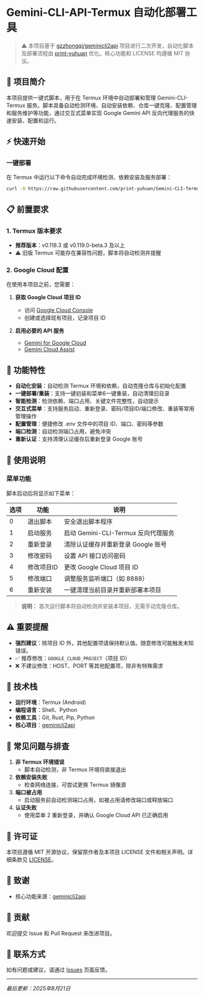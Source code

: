 # Gemini-CLI-API-Termux 自动化部署工具

> ⚠️ 本项目基于 [gzzhongqi/geminicli2api](https://github.com/gzzhongqi/geminicli2api) 项目进行二次开发，自动化脚本及部署流程由 [print-yuhuan](https://github.com/print-yuhuan) 优化。核心功能和 LICENSE 均遵循 MIT 协议。

## 📌 项目简介

本项目提供一键式脚本，用于在 Termux 环境中自动部署和管理 Gemini-CLI-Termux 服务。脚本具备自动检测环境、自动安装依赖、仓库一键克隆、配置管理和服务维护等功能，通过交互式菜单实现 Google Gemini API 反向代理服务的快速安装、配置和运行。

## ⚡ 快速开始

### 一键部署

在 Termux 中运行以下命令自动完成环境检测、依赖安装及服务部署：

```bash
curl -O https://raw.githubusercontent.com/print-yuhuan/Gemini-CLI-Termux/main/Setup.sh && bash Setup.sh
```

## 📋 前置要求

### 1. Termux 版本要求
- **推荐版本**：v0.118.3 或 v0.119.0-beta.3 及以上
- ⚠️ 旧版 Termux 可能存在兼容性问题，脚本将自动检测并提醒

### 2. Google Cloud 配置
在使用本项目之前，您需要：

1. **获取 Google Cloud 项目 ID**
   - 访问 [Google Cloud Console](https://accounts.google.com/v3/signin/accountchooser?continue=https%3A%2F%2Fconsole.cloud.google.com%2Fwelcome%3Fhl=zh_CN&service=cloudconsole&flowName=GlifWebSignIn&flowEntry=AccountChooser)
   - 创建或选择现有项目，记录项目 ID

2. **启用必要的 API 服务**
   - [Gemini for Google Cloud](https://accounts.google.com/v3/signin/accountchooser?continue=https%3A%2F%2Fconsole.cloud.google.com%2Fwelcome%3Fhl=zh_CN&service=cloudconsole&flowName=GlifWebSignIn&flowEntry=AccountChooser)
   - [Gemini Cloud Assist](https://accounts.google.com/v3/signin/accountchooser?continue=https%3A%2F%2Fconsole.cloud.google.com%2Fapis%2Fapi%2Fgeminicloudassist.googleapis.com%2Fmetrics%3Fhl=zh_CN&service=cloudconsole&flowName=GlifWebSignIn&flowEntry=AccountChooser)

## 🎯 功能特性

- **自动化安装**：自动检测 Termux 环境和依赖，自动克隆仓库与初始化配置
- **一键部署/重装**：支持一键初装和菜单6一键重装，自动清理旧目录
- **智能检测**：检测依赖、端口占用、关键文件完整性，自动提示
- **交互式菜单**：支持服务启动、重新登录、密码/项目ID/端口修改、重装等常用管理操作
- **配置管理**：便捷修改 .env 文件中的项目 ID、端口、密码等参数
- **端口检测**：自动检测端口占用，避免冲突
- **重新认证**：支持清理认证缓存后重新登录 Google 账号

## 📖 使用说明

### 菜单功能

脚本启动后将显示如下菜单：

| 选项 | 功能         | 说明                                       |
|------|--------------|--------------------------------------------|
| 0    | 退出脚本     | 安全退出脚本程序                           |
| 1    | 启动服务     | 启动 Gemini-CLI-Termux 反向代理服务    |
| 2    | 重新登录     | 清除认证缓存并重新登录 Google 账号         |
| 3    | 修改密码     | 设置 API 接口访问密码                      |
| 4    | 修改项目ID   | 更改 Google Cloud 项目 ID                  |
| 5    | 修改端口     | 调整服务监听端口（如 8888）                |
| 6    | 重新安装     | 一键清理当前目录并重新部署本项目           |

> **说明：** 首次运行脚本将自动检测并安装本项目，无需手动克隆仓库。

## ⚠️ 重要提醒

- **强烈建议**：除项目 ID 外，其他配置项请保持默认值。随意修改可能触发未知错误。
- ✅ 推荐修改：`GOOGLE_CLOUD_PROJECT`（项目 ID）
- ❌ 不建议修改：HOST、PORT 等其他配置项，除非有特殊需求

## 🔧 技术栈

- **运行环境**：Termux (Android)
- **编程语言**：Shell、Python
- **依赖工具**：Git, Rust, Pip, Python
- **核心项目**：[geminicli2api](https://github.com/gzzhongqi/geminicli2api)

## 🐛 常见问题与排查

1. **非 Termux 环境错误**
   - 脚本自动检测，非 Termux 环境将直接退出
2. **依赖安装失败**
   - 检查网络连接，可尝试更换 Termux 镜像源
3. **端口被占用**
   - 启动服务前自动检测端口占用，如被占用请修改端口或释放端口
4. **认证失败**
   - 使用菜单 2 重新登录，并确认 Google Cloud API 已正确启用

## 📄 许可证

本项目遵循 MIT 开源协议，保留原作者及本项目 LICENSE 文件和相关声明。详细条款见 [LICENSE](./LICENSE)。

## 🙏 致谢

- 核心功能来源：[geminicli2api](https://github.com/gzzhongqi/geminicli2api)

## 🤝 贡献

欢迎提交 Issue 和 Pull Request 来改进项目。

## 📮 联系方式

如有问题或建议，请通过 [Issues](https://github.com/print-yuhuan/Gemini-CLI-Termux/issues) 页面反馈。

---

*最后更新：2025年8月21日*
